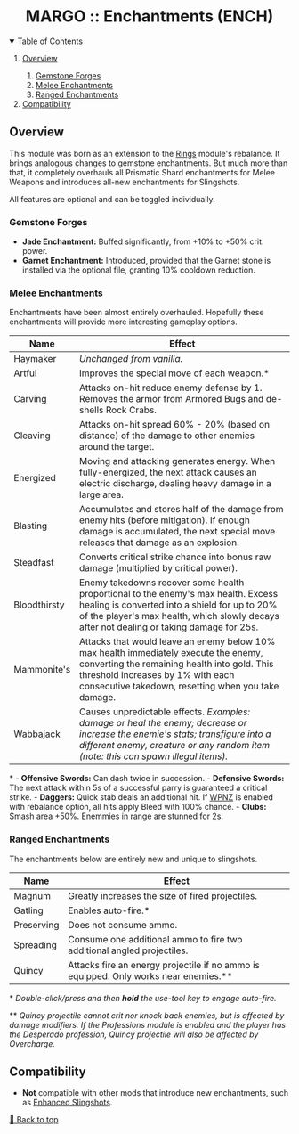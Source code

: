 ﻿<div align="center">

# MARGO :: Enchantments (ENCH)

</div>

<!-- TABLE OF CONTENTS -->
<details open="open" align="left">
  <summary>Table of Contents</summary>
  <ol>
    <li><a href="#overview">Overview</a></li>
    <ol>
        <li><a href="#gemstone-forges">Gemstone Forges</a></li>
        <li><a href="#melee-enchantments">Melee Enchantments</a></li>
        <li><a href="#ranged-enchantments">Ranged Enchantments</a></li>
    </ol>
    <li><a href="#compatibility">Compatibility</a></li>
  </ol>
</details>

## Overview

This module was born as an extension to the [Rings](../Rings) module's rebalance. It brings analogous changes to gemstone enchantments. But much more than that, it completely overhauls all Prismatic Shard enchantments for Melee Weapons and introduces all-new enchantments for Slingshots.

All features are optional and can be toggled individually.

### Gemstone Forges

- **Jade Enchantment:** Buffed significantly, from +10% to +50% crit. power.
- **Garnet Enchantment:** Introduced, provided that the Garnet stone is installed via the optional file, granting 10% cooldown reduction.

### Melee Enchantments

Enchantments have been almost entirely overhauled. Hopefully these enchantments will provide more interesting gameplay options.

| Name      | Effect |
| --------- | -------|
| Haymaker  | *Unchanged from vanilla.* |
| Artful    | Improves the special move of each weapon.* |
| Carving   | Attacks on-hit reduce enemy defense by 1. Removes the armor from Armored Bugs and de-shells Rock Crabs. |
| Cleaving  | Attacks on-hit spread 60% - 20% (based on distance) of the damage to other enemies around the target. |
| Energized | Moving and attacking generates energy. When fully-energized, the next attack causes an electric discharge, dealing heavy damage in a large area. |
| Blasting | Accumulates and stores half of the damage from enemy hits (before mitigation). If enough damage is accumulated, the next special move releases that damage as an explosion. |
| Steadfast    | Converts critical strike chance into bonus raw damage (multiplied by critical power). |
| Bloodthirsty | Enemy takedowns recover some health proportional to the enemy's max health. Excess healing is converted into a shield for up to 20% of the player's max health, which slowly decays after not dealing or taking damage for 25s. |
| Mammonite's | Attacks that would leave an enemy below 10% max health immediately execute the enemy, converting the remaining health into gold. This threshold increases by 1% with each consecutive takedown, resetting when you take damage. |
| Wabbajack | Causes unpredictable effects. *Examples: damage or heal the enemy; decrease or increase the enemie's stats; transfigure into a different enemy, creature or any random item (note: this can spawn illegal items).* |

\*
    - **Offensive Swords:** Can dash twice in succession.
    - **Defensive Swords:** The next attack within 5s of a successful parry is guaranteed a critical strike.
    - **Daggers:** Quick stab deals an additional hit. If [WPNZ](../Weapons) is enabled with rebalance option, all hits apply Bleed with 100% chance.
    - **Clubs:** Smash area +50%. Enemmies in range are stunned for 2s.

### Ranged Enchantments

The enchantments below are entirely new and unique to slingshots.

| Name       | Effect |
| ---------- | -------|
| Magnum     | Greatly increases the size of fired projectiles. |
| Gatling    | Enables auto-fire.* |
| Preserving | Does not consume ammo. |
| Spreading  | Consume one additional ammo to fire two additional angled projectiles. |
| Quincy     | Attacks fire an energy projectile if no ammo is equipped. Only works near enemies.** |

\* *Double-click/press and then **hold** the use-tool key to engage auto-fire.*

\** *Quincy projectile cannot crit nor knock back enemies, but is affected by damage modifiers. If the Professions module is enabled and the player has the Desperado profession, Quincy projectile will also be affected by Overcharge.*

## Compatibility

- **Not** compatible with other mods that introduce new enchantments, such as [Enhanced Slingshots][mod:enhanced-slingshots].

<!-- MARKDOWN LINKS & IMAGES -->

[mod:enhanced-slingshots]: <https://www.nexusmods.com/stardewvalley/mods/12763> "Enhanced Slingshots"

[🔼 Back to top](#margo-enchantments-ench)